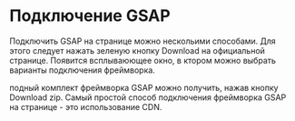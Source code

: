 # Подключение GSAP

Подключить GSAP на странице можно нескольими способами. Для этого следует нажать зеленую кнопку Download на официальной странице. Появится всплываюющее окно, в ктором можно выбрать варианты подключения фреймворка.

подный комплект фреймворка GSAP можно получить, нажав кнопку Download zip. 
Самый простой способ подключения фреймворка GSAP на странице - это использование CDN.
